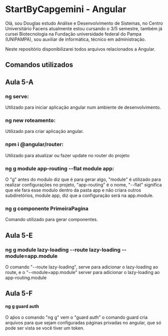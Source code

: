 # StartByCapgemini - Angular 

Olá, sou Douglas estudo Análise e Desenvolvimento de Sistemas, no Centro Universitário Facens atualmente estou cursando o 3/5 semestre, também já cursei Biotecnologia na Fundação universidade federal do Pampa (UNIPAMPA), sou auxiliar de informática, técnico em administração.

Neste repositório disponibilizarei todos arquivos relacionados a Angular.

## Comandos utilizados
## Aula 5-A

### ng serve: 
Utilizado para iniciar aplicação angular num ambiente de desenvolvimento.

### ng new roteamento: 
Utilizado para criar aplicação angular.

### npm i @angular/router: 
Utilizado para atualizar ou fazer update no router do projeto

### ng g module app-routing --flat module app:
O "g" antes do modulo diz que é para gerar algo, "module" é utilizado para realizar configurações no projeto, "app-routing" é o nome, "--flat" significa que ele fara esse modulo dentro da pasta app e não criara outros subdiretórios, module app, diz que a configuração será na app.module. 

### ng g componente PrimeiraPagina
Comando utilizado para gerar componentes.

## Aula 5-E
### ng g module lazy-loading --route lazy-loading --module=app.module
O comando "--route lazy-loading", serve para adicionar o lazy-loading ao route, e o "--module=app.module" server para adicionar o lazy-loading ao app-routing.module

## Aula 5-F
#### ng g guard auth
O aṕos o comando "ng g" vem o "guard auth" o comando guard cria arquivos para que sejam configuradas páginas privadas no angular, que só pode ser vista se você tiver um token.

